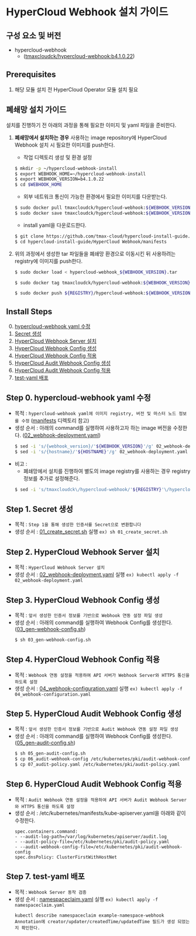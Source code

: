 # HyperCloud Webhook 설치 가이드

## 구성 요소 및 버전
* hypercloud-webhook 
    * ([tmaxcloudck/hypercloud-webhook:b4.1.0.22](https://hub.docker.com/layers/tmaxcloudck/hypercloud-webhook/b4.1.0.22/images/sha256-ba70e762c512fd42aa5a7aad6efe574e01cdbbcc99ab6f6c0484cb0dee4c0f9b?context=explore)) 

## Prerequisites
1. 해당 모듈 설치 전 HyperCloud Operator 모듈 설치 필요

## 폐쇄망 설치 가이드
설치를 진행하기 전 아래의 과정을 통해 필요한 이미지 및 yaml 파일을 준비한다.
1. **폐쇄망에서 설치하는 경우** 사용하는 image repository에 HyperCloud Webhook 설치 시 필요한 이미지를 push한다. 

    * 작업 디렉토리 생성 및 환경 설정
    ```bash
    $ mkdir -p ~/hypercloud-webhook-install
    $ export WEBHOOK_HOME=~/hypercloud-webhook-install
    $ export WEBHOOK_VERSION=b4.1.0.22
    $ cd $WEBHOOK_HOME
    ```
    * 외부 네트워크 통신이 가능한 환경에서 필요한 이미지를 다운받는다.
    ```bash
    $ sudo docker pull tmaxcloudck/hypercloud-webhook:${WEBHOOK_VERSION}
    $ sudo docker save tmaxcloudck/hypercloud-webhook:${WEBHOOK_VERSION} > hypercloud-webhook_${WEBHOOK_VERSION}.tar
    ```
    * install yaml을 다운로드한다.
    ```bash
    $ git clone https://github.com/tmax-cloud/hypercloud-install-guide.git
    $ cd hypercloud-install-guide/HyperCloud Webhook/manifests
    ```
  
2. 위의 과정에서 생성한 tar 파일들을 폐쇄망 환경으로 이동시킨 뒤 사용하려는 registry에 이미지를 push한다.
    ```bash
    $ sudo docker load < hypercloud-webhook_${WEBHOOK_VERSION}.tar
    
    $ sudo docker tag tmaxcloudck/hypercloud-webhook:${WEBHOOK_VERSION} ${REGISTRY}/hypercloud-webhook:${WEBHOOK_VERSION}
    
    $ sudo docker push ${REGISTRY}/hypercloud-webhook:${WEBHOOK_VERSION}
    ```    

## Install Steps
0. [hypercloud-webhook yaml 수정](https://github.com/tmax-cloud/hypercloud-install-guide/tree/master/HyperCloud%20Webhook#step-0-hypercloud-webhook-yaml-%EC%88%98%EC%A0%95)
1. [Secret 생성](https://github.com/tmax-cloud/hypercloud-install-guide/tree/chosangwon93-patch-1/HyperCloud%20Webhook#step-1-secret-%EC%83%9D%EC%84%B1)
2. [HyperCloud Webhook Server 설치](https://github.com/tmax-cloud/hypercloud-install-guide/tree/chosangwon93-patch-1/HyperCloud%20Webhook#step-2-hypercloud-webhook-server-%EC%84%A4%EC%B9%98)
3. [HyperCloud Webhook Config 생성](https://github.com/tmax-cloud/hypercloud-install-guide/tree/chosangwon93-patch-1/HyperCloud%20Webhook#step-3-hypercloud-webhook-config-%EC%83%9D%EC%84%B1)
4. [HyperCloud Webhook Config 적용](https://github.com/tmax-cloud/hypercloud-install-guide/tree/chosangwon93-patch-1/HyperCloud%20Webhook#step-4-hypercloud-webhook-config-%EC%A0%81%EC%9A%A9)
5. [HyperCloud Audit Webhook Config 생성](https://github.com/tmax-cloud/hypercloud-install-guide/tree/chosangwon93-patch-1/HyperCloud%20Webhook#step-5-hypercloud-audit-webhook-config-%EC%83%9D%EC%84%B1)
6. [HyperCloud Audit Webhook Config 적용](https://github.com/tmax-cloud/hypercloud-install-guide/tree/chosangwon93-patch-1/HyperCloud%20Webhook#step-6-hypercloud-audit-webhook-config-%EC%A0%81%EC%9A%A9)
7. [test-yaml 배포](https://github.com/tmax-cloud/hypercloud-install-guide/tree/chosangwon93-patch-1/HyperCloud%20Webhook#step-7-test-yaml-%EB%B0%B0%ED%8F%AC)

## Step 0. hypercloud-webhook yaml 수정
* 목적 : `hypercloud-webhook yaml에 이미지 registry, 버전 및 마스터 노드 정보를 수정` ([manifests](manifests) 디렉토리 참고)
* 생성 순서 : 아래의 command를 실행하여 사용하고자 하는 image 버전을 수정한다. ([02_webhook-deployment.yaml](manifests/02_webhook-deployment.yaml))
    ```bash
    $ sed -i 's/{webhook_version}/'${WEBHOOK_VERSION}'/g' 02_webhook-deployment.yaml
    $ sed -i 's/{hostname}/'${HOSTNAME}'/g' 02_webhook-deployment.yaml
    ```
* 비고 :
    * 폐쇄망에서 설치를 진행하여 별도의 image registry를 사용하는 경우 registry 정보를 추가로 설정해준다.
	```bash
	$ sed -i 's/tmaxcloudck\/hypercloud-webhook/'${REGISTRY}'\/hypercloud-webhook/g' 02_webhook-deployment.yaml
	```

## Step 1. Secret 생성
* 목적 : `Step 1을 통해 생성한 인증서를 Secret으로 변환합니다`
* 생성 순서 : [01_create_secret.sh](manifests/01_create_secret.sh) 실행 `ex) sh 01_create_secret.sh`

## Step 2. HyperCloud Webhook Server 설치
* 목적 : `HyperCloud Webhook Server 설치`
* 생성 순서 : [02_webhook-deployment.yaml](manifests/02_webhook-deployment.yaml) 실행 `ex) kubectl apply -f 02_webhook-deployment.yaml`

## Step 3. HyperCloud Webhook Config 생성
* 목적 : `앞서 생성한 인증서 정보를 기반으로 Webhook 연동 설정 파일 생성`
* 생성 순서 : 아래의 command를 실행하여 Webhook Config를 생성한다. ([03_gen-webhook-config.sh](manifests/03_gen-webhook-config.sh))
    ```bash
    $ sh 03_gen-webhook-config.sh
    ```
	
## Step 4. HyperCloud Webhook Config 적용
* 목적 : `Webhook 연동 설정을 적용하여 API 서버가 Webhook Server와 HTTPS 통신을 하도록 설정`
* 생성 순서 : [04_webhook-configuration.yaml](manifests/04_webhook-configuration.yaml.template) 실행 `ex) kubectl apply -f 04_webhook-configuration.yaml`

## Step 5. HyperCloud Audit Webhook Config 생성
* 목적 : `앞서 생성한 인증서 정보를 기반으로 Audit Webhook 연동 설정 파일 생성`
* 생성 순서 : 아래의 command를 실행하여 Webhook Config를 생성한다. ([05_gen-audit-config.sh](manifests/05_gen-audit-config.sh))
    ```bash
    $ sh 05_gen-audit-config.sh
	$ cp 06_audit-webhook-config /etc/kubernetes/pki/audit-webhook-config
	$ cp 07_audit-policy.yaml /etc/kubernetes/pki/audit-policy.yaml
    ```

## Step 6. HyperCloud Audit Webhook Config 적용
* 목적 : `Audit Webhook 연동 설정을 적용하여 API 서버가 Audit Webhook Server와 HTTPS 통신을 하도록 설정`
* 생성 순서 : /etc/kubernetes/manifests/kube-apiserver.yaml을 아래와 같이 수정한다.
	```
	spec.containers.command:
	- --audit-log-path=/var/log/kubernetes/apiserver/audit.log
	- --audit-policy-file=/etc/kubernetes/pki/audit-policy.yaml
	- --audit-webhook-config-file=/etc/kubernetes/pki/audit-webhook-config
	spec.dnsPolicy: ClusterFirstWithHostNet

	```

## Step 7. test-yaml 배포
* 목적 : `Webhook Server 동작 검증`
* 생성 순서 : [namespaceclaim.yaml](manifests/test-yaml/namespaceclaim.yaml) 실행 `ex) kubectl apply -f namespaceclaim.yaml`
	```
	kubectl describe namespaceclaim example-namespace-webhook
	Annotation에 creator/updater/createdTime/updatedTime 필드가 생성 되었는지 확인한다.

	```
